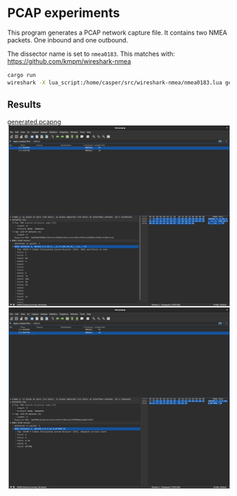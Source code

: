 # PCAP experiments

This program generates a PCAP network capture file. It contains two NMEA packets. One inbound and one outbound. 

The dissector name is set to `nmea0183`. This matches with: https://github.com/kmpm/wireshark-nmea

```bash
cargo run 
wireshark -X lua_script:/home/casper/src/wireshark-nmea/nmea0183.lua generated.pcapng
```

## Results
[generated.pcapng](generated.pcapng)
![Outbound packet](outbound.png)
![Inbound packet](inbound.png)
